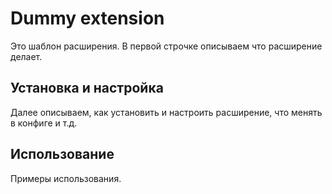 Dummy extension
===============

Это шаблон расширения. В первой строчке описываем что расширение делает.

Установка и настройка
---------------------

Далее описываем, как установить и настроить расширение, что менять в конфиге и т.д.

Использование
-------------

Примеры использования.